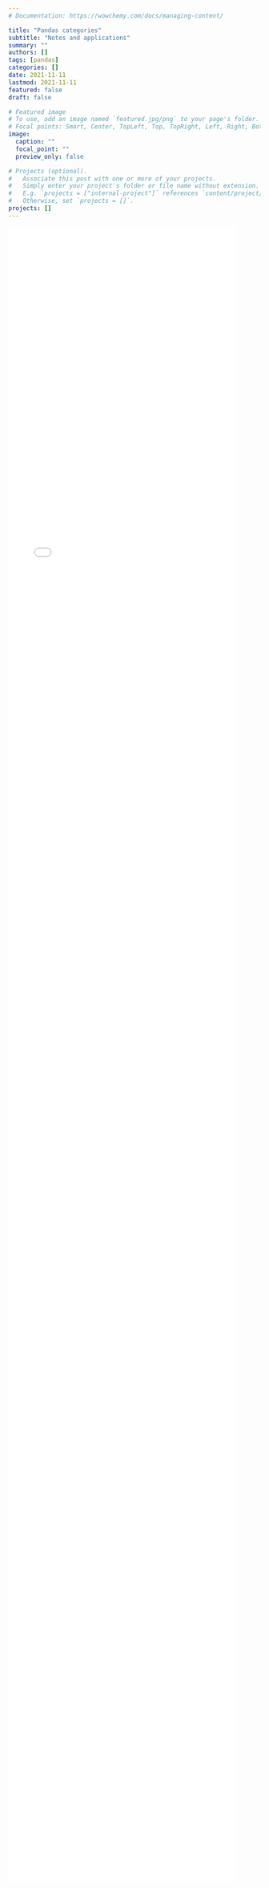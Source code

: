 ```yaml
---
# Documentation: https://wowchemy.com/docs/managing-content/

title: "Pandas categories"
subtitle: "Notes and applications"
summary: ""
authors: []
tags: [pandas]
categories: []
date: 2021-11-11
lastmod: 2021-11-11
featured: false
draft: false

# Featured image
# To use, add an image named `featured.jpg/png` to your page's folder.
# Focal points: Smart, Center, TopLeft, Top, TopRight, Left, Right, BottomLeft, Bottom, BottomRight.
image:
  caption: ""
  focal_point: ""
  preview_only: false

# Projects (optional).
#   Associate this post with one or more of your projects.
#   Simply enter your project's folder or file name without extension.
#   E.g. `projects = ["internal-project"]` references `content/project/deep-learning/index.md`.
#   Otherwise, set `projects = []`.
projects: []
---
```


 <iframe
       src="./pandas-categories.html"
       width="90%"
       height="3300px"
       style="border:none;">
 </iframe>
